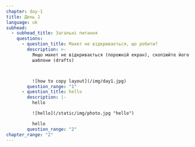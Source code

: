 ```yaml
---
chapter: day-1
title: День 1
language: uk
subhead:
  - subhead_title: Загальні питання
    questions:
      - question_title: М﻿акет не відкривається, що робити?
        description: >-
          Якщо макет не відкривається (порожній екран), скопіюйте його собі в
          шаблони (drafts)



          ![how to copy layout](/img/day1.jpg)
        question_range: "1"
      - question_title: h﻿ello
        description: |-
          h﻿ello

          ![hello](/static/img/photo.jpg "hello")

          h﻿ello
        question_range: "2"
chapter_range: "2"
---
```

